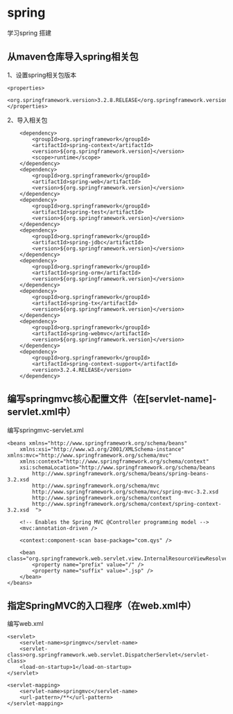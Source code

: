 # spring    
学习spring 搭建       
## 从maven仓库导入spring相关包
1、设置spring相关包版本

	<properties>
		<org.springframework.version>3.2.8.RELEASE</org.springframework.version>    
	</properties>

2、导入相关包

		<dependency>
			<groupId>org.springframework</groupId>
			<artifactId>spring-context</artifactId>
			<version>${org.springframework.version}</version>
			<scope>runtime</scope>
		</dependency>
		<dependency>
			<groupId>org.springframework</groupId>
			<artifactId>spring-web</artifactId>
			<version>${org.springframework.version}</version>
		</dependency>
		<dependency>
			<groupId>org.springframework</groupId>
			<artifactId>spring-test</artifactId>
			<version>${org.springframework.version}</version>
		</dependency>
		<dependency>
			<groupId>org.springframework</groupId>
			<artifactId>spring-jdbc</artifactId>
			<version>${org.springframework.version}</version>
		</dependency>
		<dependency>
			<groupId>org.springframework</groupId>
			<artifactId>spring-orm</artifactId>
			<version>${org.springframework.version}</version>
		</dependency>
		<dependency>
			<groupId>org.springframework</groupId>
			<artifactId>spring-tx</artifactId>
			<version>${org.springframework.version}</version>
		</dependency>
		<dependency>
			<groupId>org.springframework</groupId>
			<artifactId>spring-webmvc</artifactId>
			<version>${org.springframework.version}</version>
		</dependency>
		<dependency>
			<groupId>org.springframework</groupId>
			<artifactId>spring-context-support</artifactId>
			<version>3.2.4.RELEASE</version>
		</dependency>

## 编写springmvc核心配置文件（在[servlet-name]-servlet.xml中）  

编写springmvc-servlet.xml

	<beans xmlns="http://www.springframework.org/schema/beans"
		xmlns:xsi="http://www.w3.org/2001/XMLSchema-instance"     		xmlns:mvc="http://www.springframework.org/schema/mvc"     
		xmlns:context="http://www.springframework.org/schema/context"     
		xsi:schemaLocation="http://www.springframework.org/schema/beans 
			http://www.springframework.org/schema/beans/spring-beans-3.2.xsd 
			http://www.springframework.org/schema/mvc 
			http://www.springframework.org/schema/mvc/spring-mvc-3.2.xsd 
			http://www.springframework.org/schema/context 
			http://www.springframework.org/schema/context/spring-context-3.2.xsd  ">
			
		<!-- Enables the Spring MVC @Controller programming model -->  
		<mvc:annotation-driven />  
		
		<context:component-scan base-package="com.qys" />  
			
		<bean class="org.springframework.web.servlet.view.InternalResourceViewResolver">  
			<property name="prefix" value="/" />  
			<property name="suffix" value=".jsp" />  
		</bean>  
	</beans>    
	

## 指定SpringMVC的入口程序（在web.xml中） 

编写web.xml

	<servlet>
		<servlet-name>springmvc</servlet-name>
		<servlet-class>org.springframework.web.servlet.DispatcherServlet</servlet-class>
		<load-on-startup>1</load-on-startup>
	</servlet>
	
	<servlet-mapping>
		<servlet-name>springmvc</servlet-name>
		<url-pattern>/**</url-pattern>
	</servlet-mapping>
	
	

